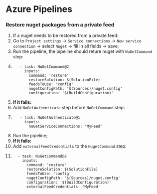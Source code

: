 # Azure Pipelines

### Restore nuget packages from a private feed

1. If a nuget needs to be restored from a private feed:
2. Go to `Project settings` -> `Service connections` -> `New service connection` -> select `Nuget` -> fill in all fields -> save;
3. Run the pipeline, the pipeline should reture nuget with `NuGetCommand` step:
4. ```
      - task: NuGetCommand@2
        inputs:
          command: 'restore'
          restoreSolution: $(SolutionFile)
          feedsToUse: 'config'
          nugetConfigPath: '$(Sources)/nuget.config'
          configuration: '$(BuildConfiguration)'
   ```
5. **If it fails:**
6. Add `NuGetAuthenticate` step before `NuGetCommand` step:
7. ```
      - task: NuGetAuthenticate@1
        inputs:
          nuGetServiceConnections: 'MyFeed'
   ```
8. Run the pipeline;
9. **If it fails:**
10. Add `externalFeedCredentials` to the `NugetCommand` step:
11. ```
      - task: NuGetCommand@2
        inputs:
          command: 'restore'
          restoreSolution: $(SolutionFile)
          feedsToUse: 'config'
          nugetConfigPath: '$(Sources)/nuget.config'
          configuration: '$(BuildConfiguration)'
          externalFeedCredentials: 'MyFeed'
    ```
